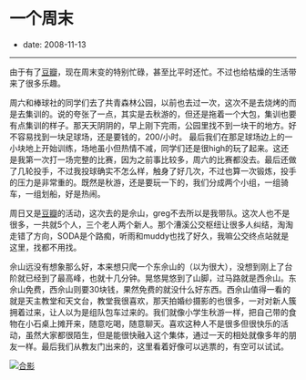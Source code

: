 # 一个周末

- date: 2008-11-13

--------------------------


由于有了[豆瓣](http://www.douban.com/)，现在周末变的特别忙碌，甚至比平时还忙。不过也给枯燥的生活带来了很多乐趣。

周六和棒球社的同学们去了共青森林公园，以前也去过一次，这次不是去烧烤的而是去集训的。说的夸张了一点，其实是去秋游的，但还是拖着一个大包，集训也要有点集训的样子。那天天阴阴的，早上刚下完雨，公园里找不到一块干的地方。好不容易找到一块足球场，还是要钱的，200/小时。 最后我们在那足球场边上的一小块地上开始训练，场地虽小但热情不减，同学们还是很high的玩了起来。这还是我第一次打一场完整的比赛，因为之前事比较多，周六的比赛都没去。最后还做了几轮投手，不过我投球确实不怎么样，触身了好几次，不过也算一次锻炼，投手的压力是非常重的。既然是秋游，还是要玩一下的，我们分成两个小组，一组骑车，一组划船，好是热闹。

周日又是[豆瓣](http://www.douban.com/)的活动，这次去的是佘山，greg不去所以是我带队。这次人也不是很多，一共就5个人，三个老人两个新人。那个漕溪公交枢纽让很多人纠结，淘淘走错了方向，SODA是个路痴，听雨和muddy也找了好久，我嘛公交终点站就是这里，找都不用找。

佘山远没有想象那么好，本来想只爬一个东佘山的（以为很大），没想到刚上了台阶就已经到了最高峰，也就十几分钟。晃悠晃悠到了山脚，过马路就是西佘山。东佘山免费，西佘山则要30块钱，果然免费的就没什么好东西。西佘山值得一看的就是天主教堂和天文台，教堂我很喜欢，那天拍婚纱摄影的也很多，一对对新人簇拥着过来，让人以为是组队包车过来的。我们就像小学生秋游一样，把自己带的食物在小石桌上摊开来，随意吃喝，随意聊天。喜欢这种人不是很多但很快乐的活动，虽然大家都很陌生，但是能很快融入这个集体，通过一天的相处就像多年的朋友一样。最后我们从教友门出来的，这里看着好像可以逃票的，有空可以试试。

[![合影](http://farm4.static.flickr.com/3049/3015965928_2c714a2f31.jpg)](http://www.flickr.com/photos/popomore/tags/%E4%BD%98%E5%B1%B1/)


